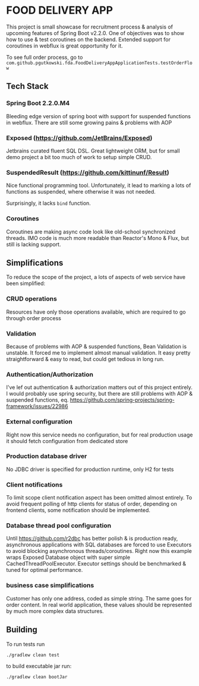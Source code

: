 # FOOD DELIVERY APP

This project is small showcase for recruitment process & analysis of upcoming features of Spring Boot v2.2.0. One of objectives was to show how to use & test coroutines on the backend. Extended support for coroutines in webflux is great opportunity for it.

To see full order process, go to `com.github.pgutkowski.fda.FoodDeliveryAppApplicationTests.testOrderFlow`

## Tech Stack

### Spring Boot 2.2.0.M4
Bleeding edge version of spring boot with support for suspended functions in webflux. There are still some growing pains & problems with AOP

### Exposed (https://github.com/JetBrains/Exposed)
Jetbrains curated fluent SQL DSL. Great lightweight ORM, but for small demo project a bit too much of work to setup simple CRUD.

### SuspendedResult (https://github.com/kittinunf/Result)
Nice functional programming tool. Unfortunately, it lead to marking a lots of functions as suspended, where otherwise it was not needed.

Surprisingly, it lacks `bind` function.

### Coroutines
Coroutines are making async code look like old-school synchronized threads. IMO code is much more readable than Reactor's Mono & Flux, but still is lacking support.

## Simplifications

To reduce the scope of the project, a lots of aspects of web service have been simplified:

### CRUD operations
Resources have only those operations available, which are required to go through order process

### Validation
Because of problems with AOP & suspended functions, Bean Validation is unstable. It forced me to implement almost manual validation. It easy pretty straightforward & easy to read, but could get tedious in long run.

### Authentication/Authorization
I've lef out authentication & authorization matters out of this project entirely. I would probably use spring security, but there are still problems with AOP & suspended functions, eq. https://github.com/spring-projects/spring-framework/issues/22986

### External configuration
Right now this service needs no configuration, but for real production usage it should fetch configuration from dedicated store

### Production database driver
No JDBC driver is specified for production runtime, only H2 for tests

### Client notifications
To limit scope client notification aspect has been omitted almost entirely. To avoid frequent polling of http clients for status of order, depending on frontend clients, some notification should be implemented.

### Database thread pool configuration
Until https://github.com/r2dbc has better polish & is production ready, asynchronous applications with SQL databases are forced to use Executors to avoid blocking asynchronous threads/coroutines. Right now this example wraps Exposed Database object with super simple CachedThreadPoolExecutor. Executor settings should be benchmarked & tuned for optimal performance.

### business case simplifications
Customer has only one address, coded as simple string. The same goes for order content. In real world application, these values should be represented by much more complex data structures.

## Building
To run tests run

```bash
./gradlew clean test
```

to build executable jar run:

```bash
./gradlew clean bootJar
```
